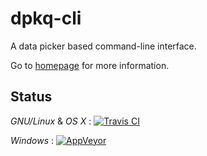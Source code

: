 # dpkq-cli
A data picker based command-line interface.

Go to [homepage](http://q37.info/s/t/dpkq/) for more information.

## Status
*GNU/Linux* & *OS X* : [![Travis CI](https://travis-ci.org/epeios-q37/dpkq-cli.png)](https://travis-ci.org/epeios-q37/dpkq-cli)
 
*Windows* : [![AppVeyor](http://ci.appveyor.com/api/projects/status/github/epeios-q37/dpkq-cli)](http://ci.appveyor.com/project/epeios-q37/dpkq-cli)
